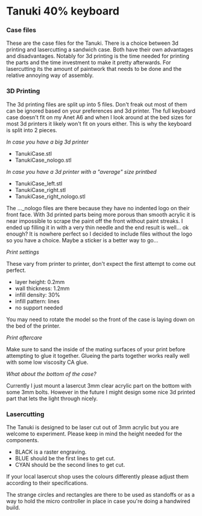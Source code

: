 # Tanuki 40% keyboard
### Case files

These are the case files for the Tanuki. There is a choice between 3d printing and lasercutting a sandwich case. Both have their own advantages and disadvantages. Notably for 3d printing is the time needed for printing the parts and the time investment to make it pretty afterwards. For lasercutting its the amount of paintwork that needs to be done and the relative annoying way of assembly.

### 3D Printing
The 3d printing files are split up into 5 files. Don't freak out most of them can be ignored based on your preferences and 3d printer. The full keyboard case doesn't fit on my Anet A6 and when I look around at the bed sizes for most 3d printers it likely won't fit on yours either. This is why the keyboard is split into 2 pieces.

*In case you have a big 3d printer*
+ TanukiCase.stl
+ TanukiCase_nologo.stl

*In case you have a 3d printer with a "average" size printbed*
+ TanukiCase_left.stl
+ TanukiCase_right.stl
+ TanukiCase_right_nologo.stl

The ..._nologo files are there because they have no indented logo on their front face. With 3d printed parts being more porous than smooth acrylic it is near impossible to scrape the paint off the front without paint streaks. I ended up filling it in with a very thin needle and the end result is well... ok enough? It is nowhere perfect so I decided to include files without the logo so you have a choice. Maybe a sticker is a better way to go...

*Print settings*

These vary from printer to printer, don't expect the first attempt to come out perfect.

+ layer height: 0.2mm
+ wall thickness: 1.2mm
+ infill density: 30%
+ infill pattern: lines
+ no support needed

You may need to rotate the model so the front of the case is laying down on the bed of the printer.

*Print aftercare*

Make sure to sand the inside of the mating surfaces of your print before attempting to glue it together. Glueing the parts together works really well with some low viscosity CA glue.

*What about the bottom of the case?*

Currently I just mount a lasercut 3mm clear acrylic part on the bottom with some 3mm bolts. However in the future I might design some nice 3d printed part that lets the light through nicely.

### Lasercutting
The Tanuki is designed to be laser cut out of 3mm acrylic but you are welcome to experiment. Please keep in mind the height needed for the components.
+ BLACK is a raster engraving.
+ BLUE should be the first lines to get cut.
+ CYAN should be the second lines to get cut.

If your local lasercut shop uses the colours differently please adjust them according to their specifications.

The strange circles and rectangles are there to be used as standoffs or as a way to hold the micro controller in place in case you're doing a handwired build.
